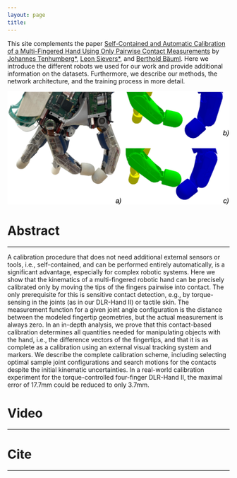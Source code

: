 ```yaml
---
layout: page
title: 
---
```


This site complements the paper [Self-Contained and Automatic Calibration of a Multi-Fingered Hand Using Only Pairwise Contact Measurements](https://arxiv.org) by
[Johannes Tenhumberg*](https://scholar.google.com/citations?user=2RZuYZMAAAAJ), [Leon Sievers*](https://scholar.google.com/citations?user=y-MzVoUAAAA), and [Berthold Bäuml](https://scholar.google.com/citations?user=fjvpDsEAAAAJ).
Here we introduce the different robots we used for our work and provide additional information on the datasets.
Furthermore, we describe our methods, the network architecture, and the training process in more detail.

![DLR-Hand II](/assets/imgs/index/pre_post_calibration.jpg)

# Abstract
---
A calibration procedure that does not need additional external sensors or tools, i.e., self-contained, and can be performed entirely automatically, is a significant advantage, especially for complex robotic systems. Here we show that the kinematics of a multi-fingered robotic hand can be precisely calibrated only by moving the tips of the fingers pairwise into contact. The only prerequisite for this is sensitive contact detection, e.g., by torque-sensing in the joints (as in our DLR-Hand II) or tactile skin. The measurement function for a given joint angle configuration is the distance between the modeled fingertip geometries, but the actual measurement is always zero. In an in-depth analysis, we prove that this contact-based calibration determines all quantities needed for manipulating objects with the hand, i.e., the difference vectors of the fingertips, and that it is as complete as a calibration using an external visual tracking system and markers. We describe the complete calibration scheme, including selecting optimal sample joint configurations and search motions for the contacts despite the initial kinematic uncertainties. In a real-world calibration experiment for the torque-controlled four-finger DLR-Hand II, the maximal error of 17.7mm could be reduced to only 3.7mm.

# Video
---


# Cite
---